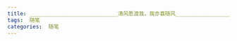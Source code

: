```yaml
---
title: ____________________________清风愿渡我，我亦喜随风____________________________
tags:  随笔
categories:  随笔
---
```


